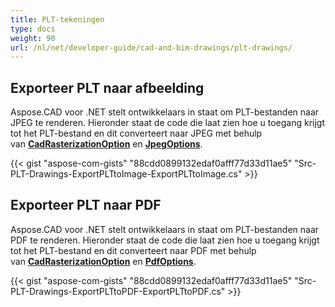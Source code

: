 ```yaml
---
title: PLT-tekeningen
type: docs
weight: 90
url: /nl/net/developer-guide/cad-and-bim-drawings/plt-drawings/
---
```


## **Exporteer PLT naar afbeelding**

Aspose.CAD voor .NET stelt ontwikkelaars in staat om PLT-bestanden naar JPEG te renderen. Hieronder staat de code die laat zien hoe u toegang krijgt tot het PLT-bestand en dit converteert naar JPEG met behulp van [**CadRasterizationOption**](https://reference.aspose.com/cad/net/aspose.cad.imageoptions/cadrasterizationoptions) en [**JpegOptions**](https://reference.aspose.com/cad/net/aspose.cad.imageoptions/jpegoptions).

{{< gist "aspose-com-gists" "88cdd0899132edaf0afff77d33d11ae5" "Src-PLT-Drawings-ExportPLTtoImage-ExportPLTtoImage.cs" >}}

## **Exporteer PLT naar PDF**

Aspose.CAD voor .NET stelt ontwikkelaars in staat om PLT-bestanden naar PDF te renderen. Hieronder staat de code die laat zien hoe u toegang krijgt tot het PLT-bestand en dit converteert naar PDF met behulp van [**CadRasterizationOption**](https://reference.aspose.com/cad/net/aspose.cad.imageoptions/cadrasterizationoptions) en [**PdfOptions**](https://reference.aspose.com/cad/net/aspose.cad.imageoptions/pdfoptions).

{{< gist "aspose-com-gists" "88cdd0899132edaf0afff77d33d11ae5" "Src-PLT-Drawings-ExportPLTtoPDF-ExportPLTtoPDF.cs" >}}
